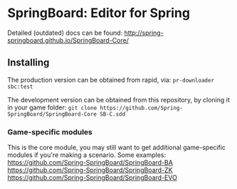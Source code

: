# SpringBoard: Editor for Spring


Detailed (outdated) docs can be found: http://spring-springboard.github.io/SpringBoard-Core/

## Installing
The production version can be obtained from rapid, via:
`pr-downloader sbc:test`

The development version can be obtained from this repository, by cloning it in your game folder:
`git clone https://github.com/Spring-SpringBoard/SpringBoard-Core SB-C.sdd`

### Game-specific modules
This is the core module, you may still want to get additional game-specific modules if you're making a scenario.
Some examples:
https://github.com/Spring-SpringBoard/SpringBoard-BA
https://github.com/Spring-SpringBoard/SpringBoard-ZK
https://github.com/Spring-SpringBoard/SpringBoard-EVO
